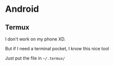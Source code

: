 # Android

## Termux

I don't work on my phone XD.

But if I need a terminal pocket, I know this nice tool

Just put the file in ```~/.termux/```
